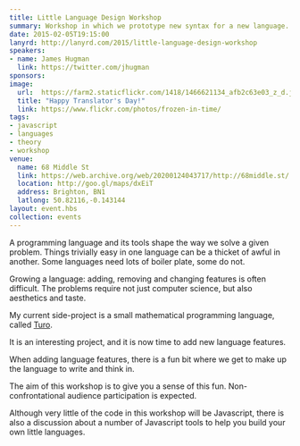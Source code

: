 ```yaml
---
title: Little Language Design Workshop
summary: Workshop in which we prototype new syntax for a new language.
date: 2015-02-05T19:15:00
lanyrd: http://lanyrd.com/2015/little-language-design-workshop
speakers:
- name: James Hugman
  link: https://twitter.com/jhugman
sponsors:
image:
  url:  https://farm2.staticflickr.com/1418/1466621134_afb2c63e03_z_d.jpg
  title: "Happy Translator's Day!"
  link: https://www.flickr.com/photos/frozen-in-time/
tags:
- javascript
- languages
- theory
- workshop
venue:
  name: 68 Middle St
  link: https://web.archive.org/web/20200124043717/http://68middle.st/
  location: http://goo.gl/maps/dxEiT
  address: Brighton, BN1
  latlong: 50.82116,-0.143144
layout: event.hbs
collection: events
---
```

A programming language and its tools shape the way we solve a given problem. Things trivially easy in one language can be a thicket of awful in another. Some languages need lots of boiler plate, some do not.

Growing a language: adding, removing and changing features is often difficult. The problems require not just computer science, but also aesthetics and taste.

My current side-project is a small mathematical programming language, called [Turo](http://turo.io).

It is an interesting project, and it is now time to add new language features.

When adding language features, there is a fun bit where we get to make up the language to write and think in.

The aim of this workshop is to give you a sense of this fun. Non-confrontational audience participation is expected.

Although very little of the code in this workshop will be Javascript, there is also a discussion about a number of Javascript tools to help you build your own little languages.
